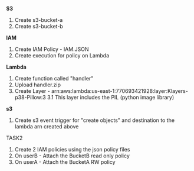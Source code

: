 ****S3****
1. Create s3-bucket-a
2. Create s3-bucket-b

****IAM****
1. Create IAM Policy - IAM.JSON
2. Create execution for policy on Lambda

****Lambda****
1. Create function called "handler"
2. Upload handler.zip
3. Create Layer - arn:aws:lambda:us-east-1:770693421928:layer:Klayers-p38-Pillow:3
    3.1 This layer includes the PIL (python image library)

****s3****
1. Create s3 event trigger for "create objects" and destination to the lambda arn created above


TASK2
1. Create 2 IAM policies using the json policy files 
2. On userB - Attach the BucketB read only policy
3. On userA - Attach the BucketA RW policy



